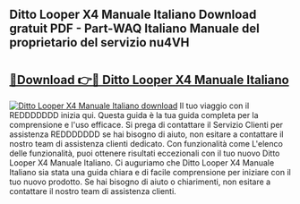 ## Ditto Looper X4 Manuale Italiano Download gratuit PDF - Part-WAQ Italiano Manuale del proprietario del servizio nu4VH

# <h2><a href="http://dfacw19.blite.top/?on=Ditto+Looper+X4+Manuale+Italiano">🔗Download 👉🔴 Ditto Looper X4 Manuale Italiano</a></h2>

[![Ditto Looper X4 Manuale Italiano download](https://i.imgur.com/lujVjoI.png)](http://dfacw19.blite.top/?on=Ditto+Looper+X4+Manuale+Italiano)
Il tuo viaggio con il REDDDDDDD inizia qui. Questa guida è la tua guida completa per la comprensione e l'uso efficace. Si prega di contattare il Servizio Clienti per assistenza REDDDDDDD se hai bisogno di aiuto, non esitare a contattare il nostro team di assistenza clienti dedicato. Con funzionalità come L'elenco delle funzionalità, puoi ottenere risultati eccezionali con il tuo nuovo Ditto Looper X4 Manuale Italiano. Ci auguriamo che Ditto Looper X4 Manuale Italiano sia stata una guida chiara e di facile comprensione per iniziare con il tuo nuovo prodotto. Se hai bisogno di aiuto o chiarimenti, non esitare a contattare il nostro team di assistenza clienti.
